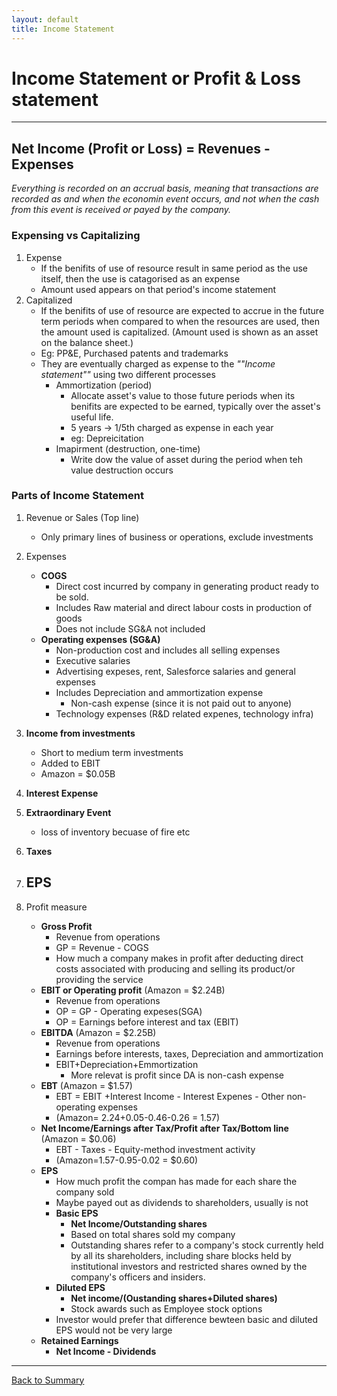 ```yaml
---
layout: default
title: Income Statement
---
```


# Income Statement or Profit & Loss statement
---

## **Net Income (Profit or Loss) = Revenues - Expenses**

<em>Everything is recorded on an accrual basis, meaning that transactions are recorded as and when the economin event occurs, and not when the cash from this event is received or payed by the company.</em>

### Expensing vs Capitalizing
1. Expense
    - If the benifits of use of resource result in same period as the use itself, then the use is catagorised as an expense
    - Amount used appears on that period's income statement
2. Capitalized
    - If the benifits of use of resource are expected to accrue in the future term periods when compared to when the resources are used, then the amount used is capitalized. (Amount used is shown as an asset on the balance sheet.)
    - Eg: PP&E, Purchased patents and trademarks
    - They are eventually charged as expense to the <em>""Income statement""</em> using two different processes
        + Ammortization (period)
            * Allocate asset's value to those future periods when its benifits are expected to be earned, typically over the asset's useful life. 
            * 5 years -> 1/5th charged as expense in each year
            * eg: Depreicitation
        + Imapirment (destruction, one-time)
            * Write dow the value of asset during the period when teh value destruction occurs


### Parts of Income Statement
1.  Revenue or Sales (Top line)
    - Only primary lines of business or operations, exclude investments
2. Expenses
    - **COGS**
        + Direct cost incurred by company in generating product ready to be sold.
        + Includes Raw material and direct labour costs in production of goods 
        + Does not include SG&A not included
    - **Operating expenses (SG&A)**
        + Non-production cost and includes all selling expenses
        + Executive salaries
        + Advertising expeses, rent, Salesforce salaries and general expenses
        + Includes Depreciation and ammortization expense
            * Non-cash expense (since it is not paid out to anyone)
        + Technology expenses (R&D related expenes, technology infra)
3. **Income from investments**
    -  Short to medium term investments
    -  Added to EBIT
    -  Amazon = $0.05B
4.  **Interest Expense**
6.  **Extraordinary Event**
    - loss of inventory becuase of fire etc
7.  **Taxes**
8.  **EPS**
    - 



3. Profit measure 
    - **Gross Profit** 
        + Revenue from operations
        + GP = Revenue - COGS 
        + How much a company makes in profit after deducting direct costs associated with producing and selling its product/or providing the service 
    - **EBIT or Operating profit** (Amazon = $2.24B)
        + Revenue from operations
        + OP = GP - Operating expeses(SGA)
        + OP = Earnings before interest and tax (EBIT)
    - **EBITDA** (Amazon = $2.25B)
        + Revenue from operations
        + Earnings before interests, taxes, Depreciation and ammortization 
        + EBIT+Depreciation+Emmortization
            * More relevat is profit since DA is non-cash expense
    - **EBT** (Amazon = $1.57)
        + EBT = EBIT +Interest Income - Interest Expenes - Other non-operating expenses
        + (Amazon= 2.24+0.05-0.46-0.26 = 1.57)
    - **Net Income/Earnings after Tax/Profit after Tax/Bottom line** (Amazon = $0.06)
        +  EBT - Taxes - Equity-method investment activity
        +  (Amazon=1.57-0.95-0.02 = $0.60)
    -  **EPS**
        +  How much profit the compan has made for each share the company sold
        +  Maybe payed out as dividends to shareholders, usually is not
        +  **Basic EPS**
            * **Net Income/Outstanding shares** 
            * Based on total shares sold my company
            *  Outstanding shares refer to a company's stock currently held by all its shareholders, including share blocks held by institutional investors and restricted shares owned by the company's officers and insiders.
        +  **Diluted EPS**
            * **Net income/(Oustanding shares+Diluted shares)**
            * Stock awards such as Employee stock options
        + Investor would prefer that difference bewteen basic and diluted EPS would not be very large
    - **Retained Earnings**
        + **Net Income - Dividends**


---

<a href="/" name="#user-content-ratios">Back to Summary</a>
